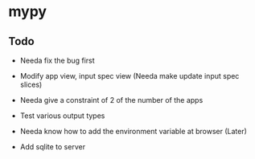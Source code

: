 # mypy

## Todo

<!-- - Social login(Just do only google) -->

- Needa fix the bug first

- Modify app view, input spec view (Needa make update input spec slices)

- Needa give a constraint of 2 of the number of the apps

- Test various output types

- Needa know how to add the environment variable at browser (Later)

- Add sqlite to server

<!-- - Text file output of md and txt and Image outpout -->

<!-- - More specific tutorial -->

<!-- - Ban os, sys, subprocess, pathlib, tempfile module -->

<!-- - Static file insertion -->
